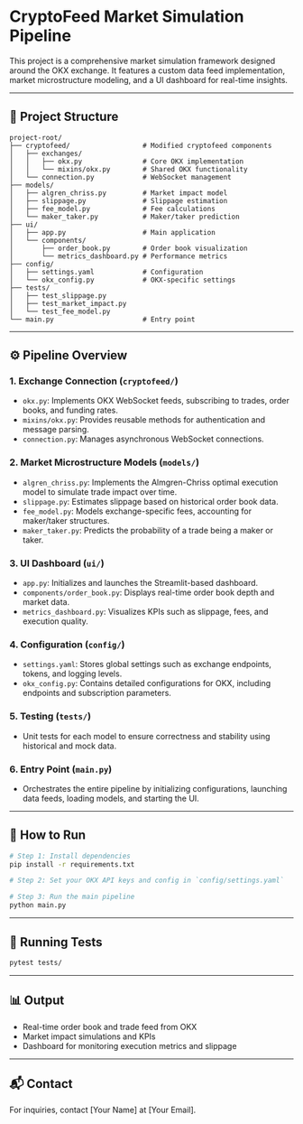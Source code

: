 # CryptoFeed Market Simulation Pipeline

This project is a comprehensive market simulation framework designed around the OKX exchange. It features a custom data feed implementation, market microstructure modeling, and a UI dashboard for real-time insights.

---

## 📁 Project Structure

```
project-root/
├── cryptofeed/                  # Modified cryptofeed components
│   ├── exchanges/
│   │   ├── okx.py               # Core OKX implementation
│   │   └── mixins/okx.py        # Shared OKX functionality
│   └── connection.py            # WebSocket management
├── models/
│   ├── algren_chriss.py         # Market impact model
│   ├── slippage.py              # Slippage estimation
│   ├── fee_model.py             # Fee calculations
│   └── maker_taker.py           # Maker/taker prediction
├── ui/
│   ├── app.py                   # Main application
│   └── components/
│       ├── order_book.py        # Order book visualization
│       └── metrics_dashboard.py # Performance metrics
├── config/
│   ├── settings.yaml            # Configuration
│   └── okx_config.py            # OKX-specific settings
├── tests/
│   ├── test_slippage.py
│   ├── test_market_impact.py
│   └── test_fee_model.py
└── main.py                      # Entry point
```

---

## ⚙️ Pipeline Overview

### 1. **Exchange Connection** (`cryptofeed/`)
- `okx.py`: Implements OKX WebSocket feeds, subscribing to trades, order books, and funding rates.
- `mixins/okx.py`: Provides reusable methods for authentication and message parsing.
- `connection.py`: Manages asynchronous WebSocket connections.

### 2. **Market Microstructure Models** (`models/`)
- `algren_chriss.py`: Implements the Almgren-Chriss optimal execution model to simulate trade impact over time.
- `slippage.py`: Estimates slippage based on historical order book data.
- `fee_model.py`: Models exchange-specific fees, accounting for maker/taker structures.
- `maker_taker.py`: Predicts the probability of a trade being a maker or taker.

### 3. **UI Dashboard** (`ui/`)
- `app.py`: Initializes and launches the Streamlit-based dashboard.
- `components/order_book.py`: Displays real-time order book depth and market data.
- `metrics_dashboard.py`: Visualizes KPIs such as slippage, fees, and execution quality.

### 4. **Configuration** (`config/`)
- `settings.yaml`: Stores global settings such as exchange endpoints, tokens, and logging levels.
- `okx_config.py`: Contains detailed configurations for OKX, including endpoints and subscription parameters.

### 5. **Testing** (`tests/`)
- Unit tests for each model to ensure correctness and stability using historical and mock data.

### 6. **Entry Point** (`main.py`)
- Orchestrates the entire pipeline by initializing configurations, launching data feeds, loading models, and starting the UI.

---

## 🚀 How to Run

```bash
# Step 1: Install dependencies
pip install -r requirements.txt

# Step 2: Set your OKX API keys and config in `config/settings.yaml`

# Step 3: Run the main pipeline
python main.py
```

---

## 🧪 Running Tests

```bash
pytest tests/
```

---

## 📊 Output

- Real-time order book and trade feed from OKX
- Market impact simulations and KPIs
- Dashboard for monitoring execution metrics and slippage

---

## 📬 Contact

For inquiries, contact [Your Name] at [Your Email].
